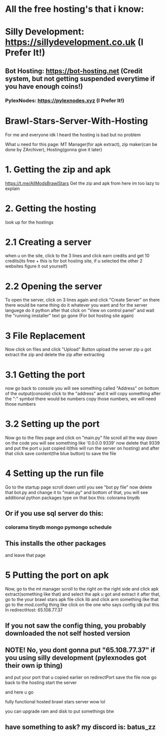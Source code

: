 # All the free hosting's that i know:
 # Silly Development: https://sillydevelopment.co.uk (I Prefer It!)
 ## Bot Hosting: https://bot-hosting.net (Credit system, but not getting suspended everytime if you have enough coins!)
 ### PylexNodes: https://pylexnodes.xyz (I Prefer It!)

# Brawl-Stars-Server-With-Hosting
For me and everyone idk
I heard the hosting is bad but no problem

What u need for this page: MT Manager(for apk extract), zip maker(can be done by ZArchiver), Hosting(gonna give it later)
# 1. Getting the zip and apk
https://t.me/AllModsBrawlStars
Get the zip and apk from here im too lazy to explain

# 2. Getting the hosting
look up for the hostings

# 2.1 Creating a server
when u on the site, click to the 3 lines and click earn credits and get 10 credits(its free + this is for bot hosting site, if u selected the other 2 websites figure it out yourself)

# 2.2 Opening the server
To open the server, click on 3 lines again and click "Create Server"
on there there would be name thing do it whatever you want
and for the server languege do it python
after that click on "View on control panel"
and wait the "running imstaller" text go gone
(For bot hosting site again)

# 3 File Replacement
Now click on files
and click "Upload" Button
upload the server zip u got
extract the zip
and delete the zip after extracting

# 3.1 Getting the port
now go back to console
you will see something called "Address" on bottom of the output(console)
click to the "address" and it will copy something
after the ":" symbol there would be numbers
copy those numbers, we will need those numbers

# 3.2 Setting up the port
Now go to the files page and click on "main.py" file
scroll all the way down on the code
you will see something like '0.0.0.0 9339'
now delete that 9339 and put the port u just copied it(this will run the server on hosting)
and after that click save content(the blue button) to save the file

# 4 Setting up the run file
Go to the startup page
scroll down until you see "bot py file"
now delete that bot.py and change it to "main.py"
and bottom of that, you will see additional python packages
type on that box this:
colorama tinydb

## Or if you use sql server do this:
### colorama tinydb mongo pymongo schedule

## This installs the other packages

and leave that page

# 5 Putting the port on apk
Now, go to the mt manager
scroll to the right on the right side
and click apk extract(something like that)
and select the apk u got
and extract it
after that, go to the your brawl stars apk file
click lib
and click arm something like that
go to the mod.config thing like click on the one who says config idk
put this ln redirectHost:
65.108.77.37

## If you not saw the config thing, you probably downloaded the not self hosted version

## NOTE! No, you dont gonna put "65.108.77.37" if you using silly development (pylexnodes got their own ip thing)

and put your port that u copied earlier on redirectPort
save the file
now go back to the hosting
start the server

and here u go

fully functional hosted brawl stars server wow lol


you can upgrade ram and disk to put somethings btw

 ## have something to ask? my discord is: batus_zz

